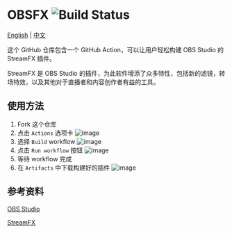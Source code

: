 # OBSFX ![Build Status](https://github.com/hydrotho/OBSFX/actions/workflows/main.yml/badge.svg)

[English](README.md) | [中文](README_zh.md)

这个 GitHub 仓库包含一个 GitHub Action，可以让用户轻松构建 OBS Studio 的 StreamFX 插件。

StreamFX 是 OBS Studio 的插件，为此软件增添了众多特性，包括新的滤镜，转场特效，以及其他对于直播者和内容创作者有益的工具。

## 使用方法

1. Fork 这个仓库
2. 点击 `Actions` 选项卡
   ![image](https://github.com/hydrotho/OBSFX/assets/42911474/7fbbc55f-a916-428e-a402-fb5c1bb56b36)
3. 选择 `Build` workflow
   ![image](https://github.com/hydrotho/OBSFX/assets/42911474/feb07c04-fb44-4aa1-8166-245ca3bd13c2)
4. 点击 `Run workflow` 按钮
   ![image](https://github.com/hydrotho/OBSFX/assets/42911474/c5fa58b8-e1aa-4063-9cdb-215e2902ebfd)
5. 等待 workflow 完成
6. 在 `Artifacts` 中下载构建好的插件
   ![image](https://github.com/hydrotho/OBSFX/assets/42911474/75d0d6ee-b833-4c26-b8be-040c699bf129)

## 参考资料

[OBS Studio](https://github.com/obsproject/obs-studio)

[StreamFX](https://github.com/Xaymar/obs-StreamFX)
